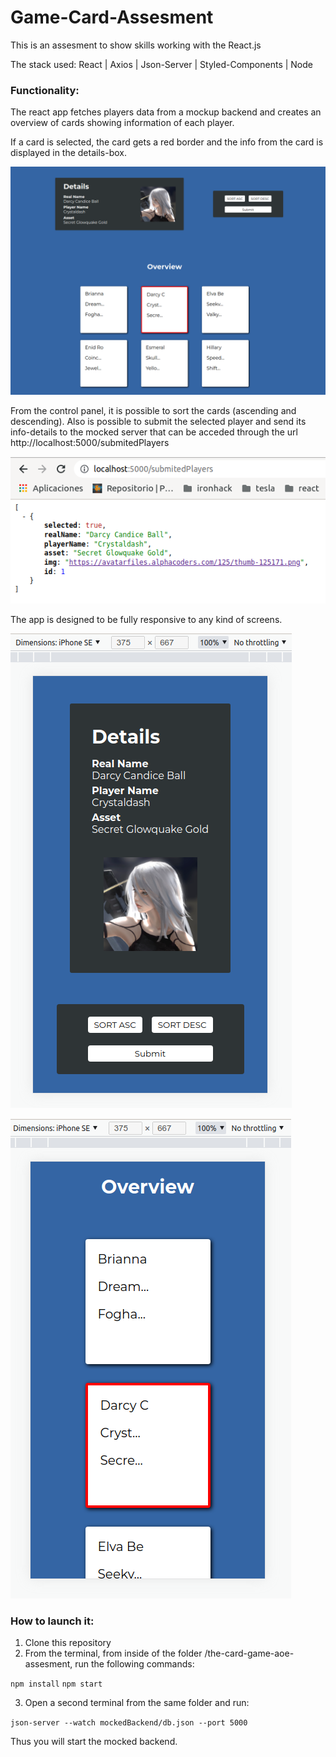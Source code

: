 # Game-Card-Assesment

This is an assesment to show skills working with the React.js

The stack used: React | Axios | Json-Server | Styled-Components | Node

### Functionality:

The react app fetches players data from a mockup backend and creates an overview of cards showing information of each player.

If a card is selected, the card gets a red border and the info from the card is displayed in the details-box.

![Full-view of the app](./src/screenshots/app-full-screen.png)

From the control panel, it is possible to sort the cards (ascending and descending). Also is possible to submit the selected player and send its info-details to the mocked server that can be acceded through the url http://localhost:5000/submitedPlayers

![Faked data base](./src/screenshots/mockedDB.png)

The app is designed to be fully responsive to any kind of screens.

![View on a phone](./src/screenshots/mobile-view-1.png)

![View on a phone](./src/screenshots/mobile-view-2.png)

### How to launch it:

1. Clone this repository
2. From the terminal, from inside of the folder /the-card-game-aoe-assesment, run the following commands:

`npm install`
`npm start`

3. Open a second terminal from the same folder and run:

`json-server --watch mockedBackend/db.json --port 5000`

Thus you will start the mocked backend.

